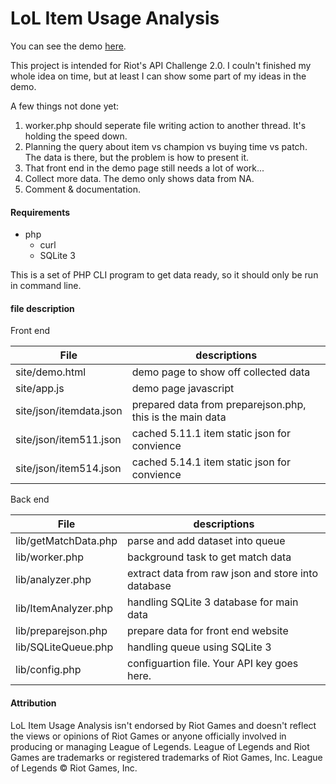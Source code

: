 # LoL Item Usage Analysis

You can see the demo [here](http://dwhwang.github.io/LoLItemUsageAnalysis/demo.html).

This project is intended for Riot's API Challenge 2.0. 
I couln't finished my whole idea on time, but at least I can show some part of my ideas in the demo.

A few things not done yet:

1. worker.php should seperate file writing action to another thread. It's holding the speed down.
2. Planning the query about item vs champion vs buying time vs patch. The data is there, but the problem is how to present it.
3. That front end in the demo page still needs a lot of work...
4. Collect more data. The demo only shows data from NA.
5. Comment & documentation. 

#### Requirements
- php
  - curl
  - SQLite 3

This is a set of PHP CLI program to get data ready, so it should only be run in command line.

#### file description

Front end

| File                  | descriptions |
| --------------------- | ------------ |
| site/demo.html             | demo page to show off collected data |
| site/app.js                | demo page javascript |
| site/json/itemdata.json    | prepared data from preparejson.php, this is the main data |
| site/json/item511.json     | cached 5.11.1 item static json for convience |
| site/json/item514.json     | cached 5.14.1 item static json for convience |

Back end

| File                  | descriptions |
| --------------------- | ------------ |
| lib/getMatchData.php  | parse and add dataset into queue |
| lib/worker.php        | background task to get match data |
| lib/analyzer.php      | extract data from raw json and store into database |
| lib/ItemAnalyzer.php  | handling SQLite 3 database for main data |
| lib/preparejson.php   | prepare data for front end website |
| lib/SQLiteQueue.php   | handling queue using SQLite 3 |
| lib/config.php        | configuartion file. Your API key goes here. |

#### Attribution

LoL Item Usage Analysis isn't endorsed by Riot Games and doesn't reflect the views or opinions of Riot Games or anyone officially involved in producing or managing League of Legends. League of Legends and Riot Games are trademarks or registered trademarks of Riot Games, Inc. League of Legends © Riot Games, Inc.
